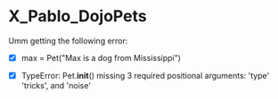 # X_Pablo_DojoPets

Umm getting the following error: 

- [x] max = Pet("Max is a  dog from Mississippi")

- [x] TypeError: Pet.__init__() missing 3 required positional    arguments: 'type' 'tricks', and 'noise'